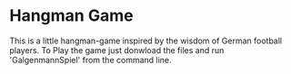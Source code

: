 # Hangman Game

This is a little hangman-game inspired by the wisdom of German football players.
To Play the game just donwload the files and run 'GalgenmannSpiel' from the command line. 
